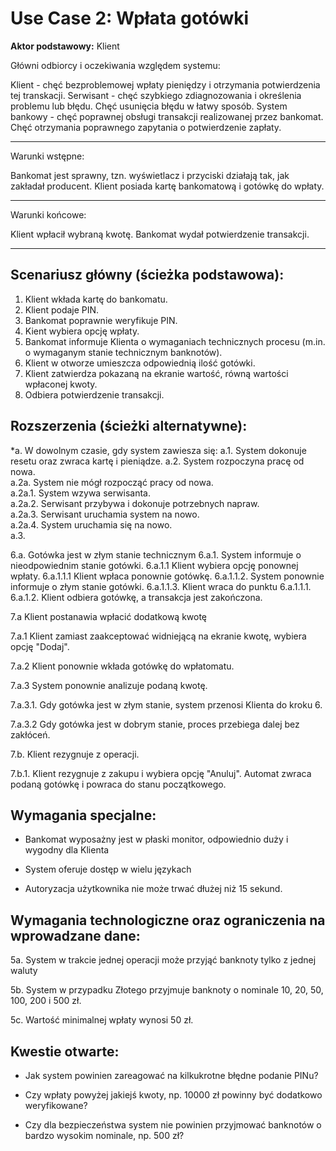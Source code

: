 Use Case 2: Wpłata gotówki
=====================

**Aktor podstawowy:** Klient


Główni odbiorcy i oczekiwania względem systemu:

Klient - chęć bezproblemowej wpłaty pieniędzy i otrzymania potwierdzenia tej transkacji.
Serwisant - chęć szybkiego zdiagnozowania i określenia problemu lub błędu. Chęć usunięcia błędu w łatwy sposób.
System bankowy - chęć poprawnej obsługi transakcji realizowanej przez bankomat. Chęć otrzymania poprawnego zapytania o potwierdzenie zapłaty.

-----------------------------------------------

Warunki wstępne:

Bankomat jest sprawny, tzn. wyświetlacz i przyciski działają tak, jak zakładał producent. Klient posiada kartę bankomatową i gotówkę do wpłaty.

----------------


Warunki końcowe:

Klient wpłacił wybraną kwotę. Bankomat wydał potwierdzenie transakcji.

----------------


Scenariusz główny (ścieżka podstawowa):
---------------------------------------

  1. Klient wkłada kartę do bankomatu.
  2. Klient podaje PIN.
  3. Bankomat poprawnie weryfikuje PIN.
  4. Kient wybiera opcję wpłaty.
  5. Bankomat informuje Klienta o wymaganiach technicznych procesu (m.in. o wymaganym stanie technicznym banknotów).
  6. Klient w otworze umieszcza odpowiednią ilość gotówki.
  7. Klient zatwierdza pokazaną na ekranie wartość, równą wartości wpłaconej kwoty.
  8. Odbiera potwierdzenie transakcji.

Rozszerzenia (ścieżki alternatywne):
------------------------------------

 *a. W dowolnym czasie, gdy system zawiesza się:
 a.1. System dokonuje resetu oraz zwraca kartę i pieniądze. 
 a.2.  System rozpoczyna pracę od nowa.  
 a.2a. System nie mógł rozpocząć pracy od nowa.  
 a.2a.1. System wzywa serwisanta.  
 a.2a.2. Serwisant przybywa i dokonuje potrzebnych napraw.  
 a.2a.3. Serwisant uruchamia system na nowo.  
 a.2a.4. System uruchamia się na nowo.  
 a.3. 

 6.a. Gotówka jest w złym stanie technicznym
  6.a.1. System informuje o nieodpowiednim stanie gotówki.
    6.a.1.1 Klient wybiera opcję ponownej wpłaty.
      6.a.1.1.1 Klient wpłaca ponownie gotówkę.
      6.a.1.1.2. System ponownie informuje o złym stanie gotówki.
      6.a.1.1.3. Klient wraca do punktu 6.a.1.1.1.
    6.a.1.2. Klient odbiera gotówkę, a transakcja jest zakończona.
    
 7.a Klient postanawia wpłacić dodatkową kwotę
 
 7.a.1 Klient zamiast zaakceptować widniejącą na ekranie kwotę, wybiera opcję "Dodaj".
 
 7.a.2 Klient ponownie wkłada gotówkę do wpłatomatu.
 
 7.a.3 System ponownie analizuje podaną kwotę.
 
 7.a.3.1. Gdy gotówka jest w złym stanie, system przenosi Klienta do kroku 6.
 
 7.a.3.2 Gdy gotówka jest w dobrym stanie, proces przebiega dalej bez zakłóceń.

 7.b. Klient rezygnuje z operacji.
 
 7.b.1. Klient rezygnuje z zakupu i wybiera opcję "Anuluj". Automat zwraca podaną gotówkę i powraca do stanu początkowego.
    


Wymagania specjalne:
--------------------

  - Bankomat wyposażny jest w płaski monitor, odpowiednio duży i wygodny dla Klienta

  - System oferuje dostęp w wielu językach

  - Autoryzacja użytkownika nie może trwać dłużej niż 15 sekund.

Wymagania technologiczne oraz ograniczenia na wprowadzane dane:
---------------------------------------------------------------
 5a. System w trakcie jednej operacji może przyjąć banknoty tylko z jednej waluty

 5b. System w przypadku Złotego przyjmuje banknoty o nominale 10, 20, 50, 100, 200 i 500 zł.

 5c. Wartość minimalnej wpłaty wynosi 50 zł.

Kwestie otwarte:
----------------

  - Jak system powinien zareagować na kilkukrotne błędne podanie PINu?

  - Czy wpłaty powyżej jakiejś kwoty, np. 10000 zł powinny być dodatkowo weryfikowane?
 
  - Czy dla bezpieczeństwa system nie powinien przyjmować banknotów o bardzo wysokim nominale, np. 500 zł?
